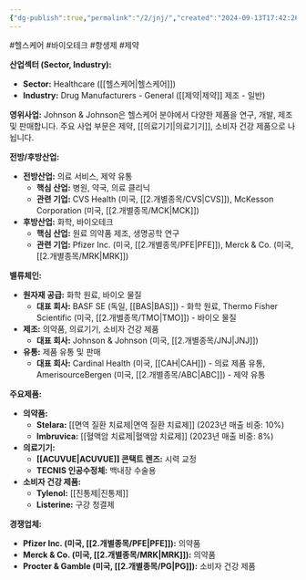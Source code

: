 ```yaml
---
{"dg-publish":true,"permalink":"/2/jnj/","created":"2024-09-13T17:42:26.487+09:00","updated":"2025-06-03T20:05:59.648+09:00"}
---
```


#헬스케어 #바이오테크 #항생제 #제약 

**산업섹터 (Sector, Industry):**

- **Sector:** Healthcare ([[헬스케어\|헬스케어]])
- **Industry:** Drug Manufacturers - General ([[제약\|제약]] 제조 - 일반)

**영위사업:** Johnson & Johnson은 헬스케어 분야에서 다양한 제품을 연구, 개발, 제조 및 판매합니다. 주요 사업 부문은 제약, [[의료기기\|의료기기]], 소비자 건강 제품으로 나뉩니다.

**전방/후방산업:**

- **전방산업:** 의료 서비스, 제약 유통
    - **핵심 산업:** 병원, 약국, 의료 클리닉
    - **관련 기업:** CVS Health (미국, [[2.개별종목/CVS\|CVS]]), McKesson Corporation (미국, [[2.개별종목/MCK\|MCK]])
- **후방산업:** 화학, 바이오테크
    - **핵심 산업:** 원료 의약품 제조, 생명공학 연구
    - **관련 기업:** Pfizer Inc. (미국, [[2.개별종목/PFE\|PFE]]), Merck & Co. (미국, [[2.개별종목/MRK\|MRK]])

**밸류체인:**

- **원자재 공급:** 화학 원료, 바이오 물질
    - **대표 회사:** BASF SE (독일, [[BAS\|BAS]]) - 화학 원료, Thermo Fisher Scientific (미국, [[2.개별종목/TMO\|TMO]]) - 바이오 물질
- **제조:** 의약품, 의료기기, 소비자 건강 제품
    - **대표 회사:** Johnson & Johnson (미국, [[2.개별종목/JNJ\|JNJ]])
- **유통:** 제품 유통 및 판매
    - **대표 회사:** Cardinal Health (미국, [[CAH\|CAH]]) - 의료 제품 유통, AmerisourceBergen (미국, [[2.개별종목/ABC\|ABC]]) - 제약 유통

**주요제품:**

- **의약품:**
    - **Stelara:** [[면역 질환 치료제\|면역 질환 치료제]] (2023년 매출 비중: 10%)
    - **Imbruvica:** [[혈액암 치료제\|혈액암 치료제]] (2023년 매출 비중: 8%)
- **의료기기:**
    - **[[ACUVUE\|ACUVUE]] 콘택트 렌즈:** 시력 교정
    - **TECNIS 인공수정체:** 백내장 수술용
- **소비자 건강 제품:**
    - **Tylenol:** [[진통제\|진통제]]
    - **Listerine:** 구강 청결제

**경쟁업체:**

- **Pfizer Inc. (미국, [[2.개별종목/PFE\|PFE]]):** 의약품
- **Merck & Co. (미국, [[2.개별종목/MRK\|MRK]]):** 의약품
- **Procter & Gamble (미국, [[2.개별종목/PG\|PG]]):** 소비자 건강 제품